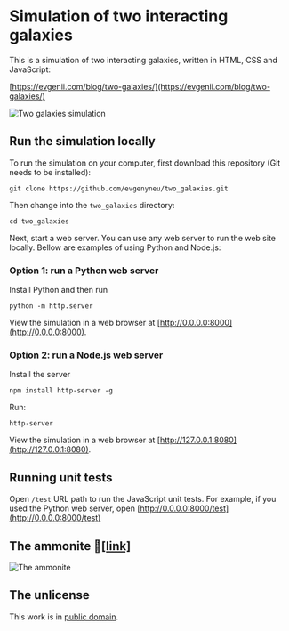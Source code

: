 # Simulation of two interacting galaxies

This is a simulation of two interacting galaxies, written in HTML, CSS and JavaScript:

[https://evgenii.com/blog/two-galaxies/](https://evgenii.com/blog/two-galaxies/)

![Two galaxies simulation](https://github.com/evgenyneu/two_galaxies/raw/master/images_docs/two_galaxies.jpg)


## Run the simulation locally

To run the simulation on your computer, first download this repository (Git needs to be installed):

```
git clone https://github.com/evgenyneu/two_galaxies.git
```

Then change into the `two_galaxies` directory:

```
cd two_galaxies
```

Next, start a web server. You can use any web server to run the web site locally. Bellow are examples of using Python and Node.js:


### Option 1: run a Python web server

Install Python and then run

```
python -m http.server
```

View the simulation in a web browser at [http://0.0.0.0:8000](http://0.0.0.0:8000).


### Option 2: run a Node.js web server

Install the server

```
npm install http-server -g
```

Run:

```
http-server
```

View the simulation in a web browser at [http://127.0.0.1:8080](http://127.0.0.1:8080).


## Running unit tests

Open `/test` URL path to run the JavaScript unit tests. For example, if you used the Python web server, open [http://0.0.0.0:8000/test](http://0.0.0.0:8000/test)

## The ammonite 🦑[[link]](https://evgenii.com/files/2020/08/two_galaxies/?numberOfRings=63%2C0&masses=1%2C1&minimalGalaxySeparation=66.48&eccentricity=0.6&ringSeparation=3&ringMultiplier=8&galaxyInclinationAnglesDegree=184%2C115&rotationMatrix=-0.98%2C-0.07%2C-0.09%2C0%2C0.07%2C-0.99%2C0.11%2C0%2C-0.1%2C0.1%2C0.98%2C0%2C0%2C0%2C0%2C1&cameraDistance=431.49)

![The ammonite](https://github.com/evgenyneu/two_galaxies/raw/master/images_docs/ammonite.jpg)



## The unlicense

This work is in [public domain](LICENSE).
